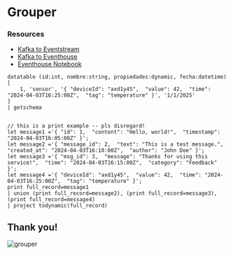 # Grouper

### Resources
- [Kafka to Eventstream](https://learn.microsoft.com/fabric/real-time-intelligence/event-streams/connect-connecots-in-virtual-network-on-premises)
- [Kafka to Eventhouse](https://learn.microsoft.com/azure/data-explorer/integrate-overview?tabs=connectors#apache-kafka)
- [Eventhouse Notebook](https://learn.microsoft.com/fabric/real-time-intelligence/notebooks)

```kql
datatable (id:int, nombre:string, propiedades:dynamic, fecha:datetime)[
    1, 'sensor', '{ "deviceId": "axd1y45",  "value": 42,  "time": "2024-04-03T16:25:00Z",  "tag": "temperature" }', '1/1/2025'
]
| getschema 


// this is a print example -- pls disregard!
let message1 ='{ "id": 1,  "content": "Hello, world!",  "timestamp": "2024-04-03T16:05:00Z" }';
let message2 ='{ "message_id": 2,  "text": "This is a test message.",  "created_at": "2024-04-03T16:10:00Z",  "author": "John Doe" }';
let message3 ='{ "msg_id": 3,  "message": "Thanks for using this service!",  "time": "2024-04-03T16:15:00Z",  "category": "Feedback" }';
let message4 ='{ "deviceId": "axd1y45",  "value": 42,  "time": "2024-04-03T16:25:00Z",  "tag": "temperature" }';
print full_record=message1
| union (print full_record=message2), (print full_record=message3), (print full_record=message4)
| project todynamic(full_record)
```

## Thank you!
![grouper](https://upload.wikimedia.org/wikipedia/commons/thumb/5/59/Baltimore_Aquarium_-_Mycteroperca_microlepis_-_05.jpg/1600px-Baltimore_Aquarium_-_Mycteroperca_microlepis_-_05.jpg?20160812032609)
